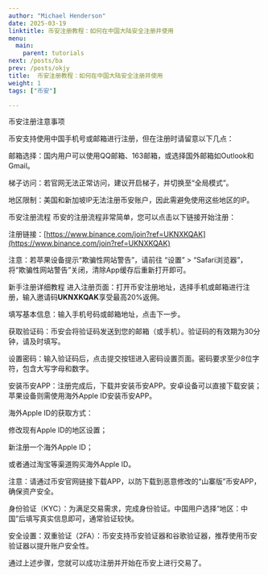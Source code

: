 ```yaml
---
author: "Michael Henderson"
date: 2025-03-19
linktitle: 币安注册教程：如何在中国大陆安全注册并使用
menu:
  main:
    parent: tutorials
next: /posts/ba
prev: /posts/okjy
title:  币安注册教程：如何在中国大陆安全注册并使用
weight: 1
tags: ["币安"]

---
```

币安注册注意事项

币安支持使用中国手机号或邮箱进行注册，但在注册时请留意以下几点：

邮箱选择：国内用户可以使用QQ邮箱、163邮箱，或选择国外邮箱如Outlook和Gmail。

梯子访问：若官网无法正常访问，建议开启梯子，并切换至“全局模式”。

地区限制：美国和新加坡IP无法注册币安账户，因此需避免使用这些地区的IP。

币安注册流程
币安的注册流程非常简单，您可以点击以下链接开始注册：

注册链接：[https://www.binance.com/join?ref=UKNXKQAK](https://www.binance.com/join?ref=UKNXKQAK)

注意：若苹果设备提示“欺骗性网站警告”，请前往 “设置” > “Safari浏览器”，将“欺骗性网站警告”关闭，清除App缓存后重新打开即可。

新手注册详细教程
进入注册页面：打开币安注册地址，选择手机或邮箱进行注册，输入邀请码**UKNXKQAK**享受最高20%返佣。

填写基本信息：输入手机号码或邮箱地址，点击下一步。

获取验证码：币安会将验证码发送到您的邮箱（或手机）。验证码的有效期为30分钟，请及时填写。

设置密码：输入验证码后，点击提交按钮进入密码设置页面。密码要求至少8位字符，包含大写字母和数字。

安装币安APP：注册完成后，下载并安装币安APP。安卓设备可以直接下载安装；苹果设备则需使用海外Apple ID安装币安APP。

海外Apple ID的获取方式：

修改现有Apple ID的地区设置；

新注册一个海外Apple ID；

或者通过淘宝等渠道购买海外Apple ID。

注意：请通过币安官网链接下载APP，以防下载到恶意修改的“山寨版”币安APP，确保资产安全。

身份验证（KYC）：为满足交易需求，完成身份验证。中国用户选择“地区：中国”后填写真实信息即可，通常验证较快。

安全设置：双重验证（2FA）：币安支持币安验证器和谷歌验证器，推荐使用币安验证器以提升账户安全性。

通过上述步骤，您就可以成功注册并开始在币安上进行交易了。